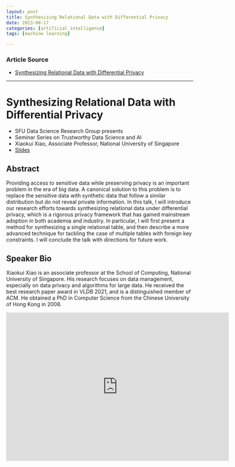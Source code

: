 ```yaml
---
layout: post
title: Synthesizing Relational Data with Differential Privacy
date: 2023-08-17
categories: [artificial intelligence]
tags: [machine learning]

---
```


### Article Source

* [Synthesizing Relational Data with Differential Privacy](https://www.youtube.com/watch?v=eEm6ruRwmjI)

---

# Synthesizing Relational Data with Differential Privacy

* SFU Data Science Research Group presents
* Seminar Series on Trustworthy Data Science and AI
* Xiaokui Xiao, Associate Professor, National University of Singapore
* [Slides](https://data.cs.sfu.ca/maMZ/slides.pdf)



## Abstract

Providing access to sensitive data while preserving privacy is an important problem in the era of big data. A canonical solution to this problem is to replace the sensitive data with synthetic data that follow a similar distribution but do not reveal private information. In this talk, I will introduce our research efforts towards synthesizing relational data under differential privacy, which is a rigorous privacy framework that has gained mainstream adoption in both academia and industry. In particular, I will first present a method for synthesizing a single relational table, and then describe a more advanced technique for tackling the case of multiple tables with foreign key constraints. I will conclude the talk with directions for future work.

## Speaker Bio 

Xiaokui Xiao is an associate professor at the School of Computing, National University of Singapore. His research focuses on data management, especially on data privacy and algorithms for large data. He received the best research paper award in VLDB 2021, and is a distinguished member of ACM. He obtained a PhD in Computer Science from the Chinese University of Hong Kong in 2008.

<iframe width="600" height="400" src="https://www.youtube.com/embed/eEm6ruRwmjI" title="YouTube video player" frameborder="0" allow="accelerometer; autoplay; clipboard-write; encrypted-media; gyroscope; picture-in-picture; web-share" allowfullscreen></iframe>